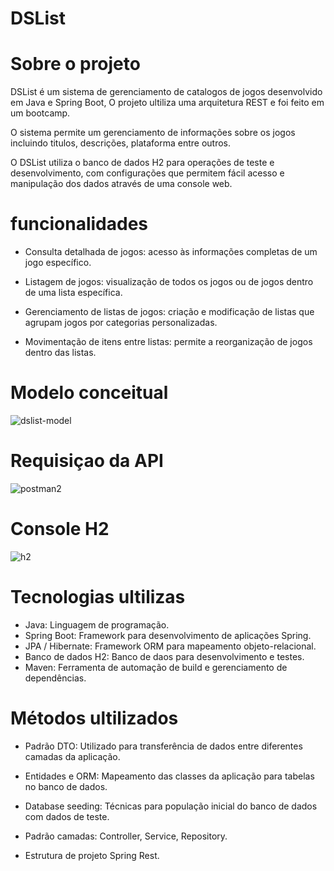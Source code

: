 
# DSList

# Sobre o projeto

DSList é um sistema de gerenciamento de catalogos de jogos desenvolvido em Java e Spring Boot, O projeto ultiliza uma arquitetura REST e  foi feito em um bootcamp.


O sistema permite um gerenciamento de informações sobre os jogos incluindo titulos, descrições, plataforma entre outros.

O DSList utiliza o banco de dados H2 para operações de teste e desenvolvimento, com configurações que permitem fácil acesso e manipulação dos dados através de uma console web.

##

# funcionalidades 

- Consulta detalhada de jogos: acesso às informações completas de um jogo específico.

- Listagem de jogos: visualização de todos os jogos ou de jogos dentro de uma lista específica.

- Gerenciamento de listas de jogos: criação e modificação de listas que agrupam jogos por categorias personalizadas.

- Movimentação de itens entre listas: permite a reorganização de jogos dentro das listas.



# Modelo conceitual

![dslist-model](https://github.com/user-attachments/assets/78bf3fc9-7f87-4223-b942-f4de9b4a59fb)




# Requisiçao da API


![postman2](https://github.com/user-attachments/assets/84a9d056-a609-4d47-bba9-6ff98c97752b)


# Console H2 


![h2](https://github.com/user-attachments/assets/cb16f6a9-4482-4704-8be8-fd6af786fd86)





# Tecnologias ultilizas

- Java: Linguagem de programação.
- Spring Boot: Framework para desenvolvimento de aplicações Spring.
- JPA / Hibernate: Framework ORM para mapeamento objeto-relacional.
- Banco de dados H2: Banco de daos para desenvolvimento e testes.
- Maven: Ferramenta de automação de build e gerenciamento de dependências.

# Métodos ultilizados 

- Padrão DTO:  Utilizado para transferência de dados entre diferentes camadas da aplicação.
 
- Entidades e ORM: Mapeamento das classes da aplicação para tabelas no banco de dados.
- Database seeding: Técnicas para população inicial do banco de dados com dados de teste.
- Padrão camadas:  Controller, Service, Repository.
- Estrutura de projeto Spring Rest. 

 





# 













